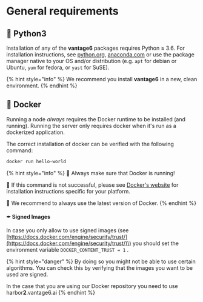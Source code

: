 # General requirements

## 🐍 Python3

Installation of any of the **vantage6** packages requires Python ≥ 3.6. For installation instructions, see [python.org](https://python.org), [anaconda.com](https://anaconda.com) or use the package manager native to your OS and/or distribution \(e.g. `apt` for debian or Ubuntu, `yum` for fedora, or `yast` for SuSE\).

{% hint style="info" %}
We recommend you install **vantage6** in a new, clean environment.
{% endhint %}

## 🐳 Docker

Running a node _always_ requires the Docker runtime to be installed \(and running\). Running the server only requires docker when it's run as a dockerized application.

The correct installation of docker can be verified with the following command:

```bash
docker run hello-world
```

{% hint style="info" %}
🐳 Always make sure that Docker is running!

🐳 If this command is not successful, please see [Docker's website](https://www.docker.com/get-started) for installation instructions specific for your platform.

🐳 We recommend to always use the latest version of Docker.
{% endhint %}

#### ✒ Signed Images

In case you only allow to use signed images \(see [https://docs.docker.com/engine/security/trust/](https://docs.docker.com/engine/security/trust/)\) you should set the environment variable `DOCKER_CONTENT_TRUST = 1` .

{% hint style="danger" %}
By doing so you might not be able to use certain algorithms. You can check this by verifying that the images you want to be used are signed. 

In the case that you are using our Docker repository you need to use harbor**2**.vantage6.ai
{% endhint %}






